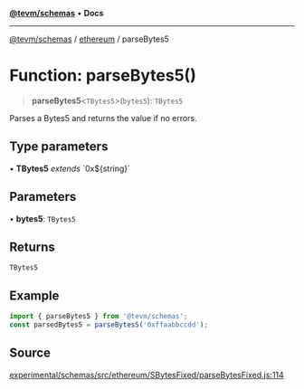 [**@tevm/schemas**](../../README.md) • **Docs**

***

[@tevm/schemas](../../modules.md) / [ethereum](../README.md) / parseBytes5

# Function: parseBytes5()

> **parseBytes5**\<`TBytes5`\>(`bytes5`): `TBytes5`

Parses a Bytes5 and returns the value if no errors.

## Type parameters

• **TBytes5** *extends* \`0x$\{string\}\`

## Parameters

• **bytes5**: `TBytes5`

## Returns

`TBytes5`

## Example

```ts
import { parseBytes5 } from '@tevm/schemas';
const parsedBytes5 = parseBytes5('0xffaabbccdd');
```

## Source

[experimental/schemas/src/ethereum/SBytesFixed/parseBytesFixed.js:114](https://github.com/evmts/tevm-monorepo/blob/main/experimental/schemas/src/ethereum/SBytesFixed/parseBytesFixed.js#L114)
